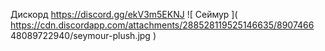 Дискорд https://discord.gg/ekV3m5EKNJ
![ Сеймур ]( https://cdn.discordapp.com/attachments/288528119525146635/8907466 
48089722940/seymour-plush.jpg )
